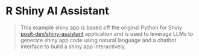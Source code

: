 # R Shiny AI Assistant

> This example shiny app is based off the original Python for Shiny [posit-dev/shiny-assistant](https://github.com/posit-dev/shiny-assistant)
> application and is used to leverage LLMs to generate shiny app code using natural language and a chatbot interface
> to build a shiny app interactively.

